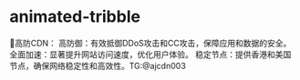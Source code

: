 # animated-tribble
🛑高防CDN： 高防御：有效抵御DDoS攻击和CC攻击，保障应用和数据的安全。 全面加速：显著提升网站访问速度，优化用户体验。 稳定节点：提供香港和美国节点，确保网络稳定性和高效性。TG:@ajcdn003
